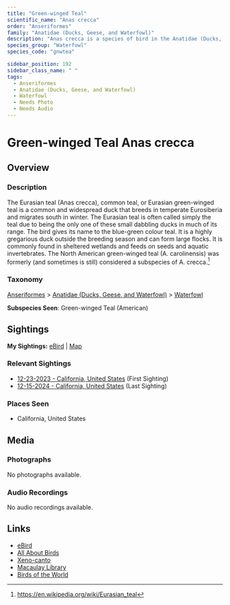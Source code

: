 ```yaml
---
title: "Green-winged Teal"
scientific_name: "Anas crecca"
order: "Anseriformes"
family: "Anatidae (Ducks, Geese, and Waterfowl)"
description: "Anas crecca is a species of bird in the Anatidae (Ducks, Geese, and Waterfowl) family. It has been observed 13 times."
species_group: "Waterfowl"
species_code: "gnwtea"

sidebar_position: 192
sidebar_class_name: " "
tags: 
  - Anseriformes
  - Anatidae (Ducks, Geese, and Waterfowl)
  - Waterfowl
  - Needs Photo
  - Needs Audio
---
```


# Green-winged Teal <span className='sci_name'>Anas crecca</span>

## Overview

### Description
The Eurasian teal (Anas crecca), common teal, or Eurasian green-winged teal is a common and widespread duck that breeds in temperate Eurosiberia and migrates south in winter. The Eurasian teal is often called simply the teal due to being the only one of these small dabbling ducks in much of its range. The bird gives its name to the blue-green colour teal.
It is a highly gregarious duck outside the breeding season and can form large flocks. It is commonly found in sheltered wetlands and feeds on seeds and aquatic invertebrates. The North American green-winged teal (A. carolinensis) was formerly (and sometimes is still) considered a subspecies of A. crecca.[^1]

[^1]: https://en.wikipedia.org/wiki/Eurasian_teal

### Taxonomy
[Anseriformes](/tags/anseriformes) > [Anatidae (Ducks, Geese, and Waterfowl)](/tags/anatidae-ducks-geese-and-waterfowl) > [Waterfowl](/tags/waterfowl)

**Subspecies Seen**: Green-winged Teal (American)


## Sightings

**My Sightings:** [eBird](https://ebird.org/lifelist?r=world&time=life&spp=gnwtea) | [Map](/map?species_code=gnwtea)

### Relevant Sightings

* [12-23-2023 - California, United States](https://ebird.org/checklist/S157058117) (First Sighting)
* [12-15-2024 - California, United States](https://ebird.org/checklist/S205522237) (Last Sighting)

### Places Seen

* California, United States



## Media
### Photographs
No photographs available.

### Audio Recordings
No audio recordings available.

## Links
* [eBird](https://ebird.org/species/gnwtea) 
* [All About Birds](https://www.allaboutbirds.org/guide/gnwtea) 
* [Xeno-canto](https://www.xeno-canto.org/species/anas-crecca) 
* [Macaulay Library](https://search.macaulaylibrary.org/catalog?taxonCode=gnwtea&sort=rating_rank_desc)
* [Birds of the World](https://birdsoftheworld.org/bow/species/gnwtea)
